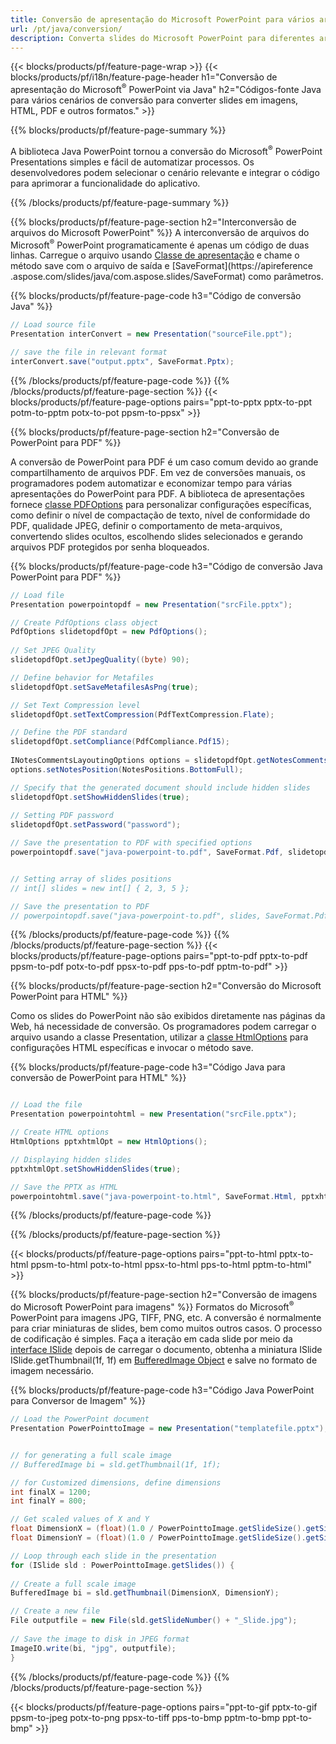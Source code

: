 ```yaml
---
title: Conversão de apresentação do Microsoft PowerPoint para vários arquivos usando Java
url: /pt/java/conversion/
description: Converta slides do Microsoft PowerPoint para diferentes arquivos, incluindo HTML, PDF e formatos de imagem em aplicativos baseados em Java.
---
```


{{< blocks/products/pf/feature-page-wrap >}}
{{< blocks/products/pf/i18n/feature-page-header h1="Conversão de apresentação do Microsoft<sup>®</sup> PowerPoint via Java" h2="Códigos-fonte Java para vários cenários de conversão para converter slides em imagens, HTML, PDF e outros formatos." >}}

{{% blocks/products/pf/feature-page-summary %}}

A biblioteca Java PowerPoint tornou a conversão do Microsoft<sup>®</sup> PowerPoint Presentations simples e fácil de automatizar processos. Os desenvolvedores podem selecionar o cenário relevante e integrar o código para aprimorar a funcionalidade do aplicativo. 

{{% /blocks/products/pf/feature-page-summary  %}}

{{% blocks/products/pf/feature-page-section  h2="Interconversão de arquivos do Microsoft PowerPoint" %}}
A interconversão de arquivos do Microsoft<sup>®</sup> PowerPoint programaticamente é apenas um código de duas linhas. Carregue o arquivo usando [Classe de apresentação](https://apireference.aspose.com/slides/java/com.aspose.slides/Presentation) e chame o método save com o arquivo de saída e [SaveFormat](https://apireference .aspose.com/slides/java/com.aspose.slides/SaveFormat) como parâmetros.

{{% blocks/products/pf/feature-page-code h3="Código de conversão Java" %}}

```cs
// Load source file
Presentation interConvert = new Presentation("sourceFile.ppt");

// save the file in relevant format
interConvert.save("output.pptx", SaveFormat.Pptx);   
```
{{% /blocks/products/pf/feature-page-code  %}}
{{% /blocks/products/pf/feature-page-section %}}
{{< blocks/products/pf/feature-page-options pairs="ppt-to-pptx pptx-to-ppt potm-to-pptm potx-to-pot ppsm-to-ppsx" >}}


{{% blocks/products/pf/feature-page-section  h2="Conversão de PowerPoint para PDF" %}}

A conversão de PowerPoint para PDF é um caso comum devido ao grande compartilhamento de arquivos PDF. Em vez de conversões manuais, os programadores podem automatizar e economizar tempo para várias apresentações do PowerPoint para PDF. A biblioteca de apresentações fornece [classe PDFOptions](https://apireference.aspose.com/java/slides/com.aspose.slides/PdfOptions) para personalizar configurações específicas, como definir o nível de compactação de texto, nível de conformidade do PDF, qualidade JPEG, definir o comportamento de meta-arquivos, convertendo slides ocultos, escolhendo slides selecionados e gerando arquivos PDF protegidos por senha bloqueados.

{{% blocks/products/pf/feature-page-code h3="Código de conversão Java PowerPoint para PDF" %}}

```cs
// Load file
Presentation powerpointopdf = new Presentation("srcFile.pptx");

// Create PdfOptions class object
PdfOptions slidetopdfOpt = new PdfOptions();
               
// Set JPEG Quality
slidetopdfOpt.setJpegQuality((byte) 90);

// Define behavior for Metafiles
slidetopdfOpt.setSaveMetafilesAsPng(true);

// Set Text Compression level
slidetopdfOpt.setTextCompression(PdfTextCompression.Flate);

// Define the PDF standard
slidetopdfOpt.setCompliance(PdfCompliance.Pdf15);
              
INotesCommentsLayoutingOptions options = slidetopdfOpt.getNotesCommentsLayouting();
options.setNotesPosition(NotesPositions.BottomFull);

// Specify that the generated document should include hidden slides
slidetopdfOpt.setShowHiddenSlides(true);
	
// Setting PDF password
slidetopdfOpt.setPassword("password");	

// Save the presentation to PDF with specified options
powerpointopdf.save("java-powerpoint-to.pdf", SaveFormat.Pdf, slidetopdfOpt);


// Setting array of slides positions
// int[] slides = new int[] { 2, 3, 5 };

// Save the presentation to PDF
// powerpointopdf.save("java-powerpoint-to.pdf", slides, SaveFormat.Pdf);

```
{{% /blocks/products/pf/feature-page-code  %}}
{{% /blocks/products/pf/feature-page-section %}}
{{< blocks/products/pf/feature-page-options pairs="ppt-to-pdf pptx-to-pdf ppsm-to-pdf potx-to-pdf ppsx-to-pdf pps-to-pdf pptm-to-pdf" >}}


{{% blocks/products/pf/feature-page-section  h2="Conversão do Microsoft PowerPoint para HTML" %}}

Como os slides do PowerPoint não são exibidos diretamente nas páginas da Web, há necessidade de conversão. Os programadores podem carregar o arquivo usando a classe Presentation, utilizar a [classe HtmlOptions](https://apireference.aspose.com/slides/java/com.aspose.slides/HtmlOptions) para configurações HTML específicas e invocar o método save.

{{% blocks/products/pf/feature-page-code h3="Código Java para conversão de PowerPoint para HTML" %}}

```cs

// Load the file
Presentation powerpointohtml = new Presentation("srcFile.pptx");

// Create HTML options
HtmlOptions pptxhtmlOpt = new HtmlOptions();

// Displaying hidden slides
pptxhtmlOpt.setShowHiddenSlides(true);

// Save the PPTX as HTML
powerpointohtml.save("java-powerpoint-to.html", SaveFormat.Html, pptxhtmlOpt); 

```
{{% /blocks/products/pf/feature-page-code %}}

{{% /blocks/products/pf/feature-page-section %}}

{{< blocks/products/pf/feature-page-options pairs="ppt-to-html pptx-to-html ppsm-to-html potx-to-html ppsx-to-html pps-to-html pptm-to-html" >}}

{{% blocks/products/pf/feature-page-section  h2="Conversão de imagens do Microsoft PowerPoint para imagens" %}}
Formatos do Microsoft<sup>®</sup> PowerPoint para imagens JPG, TIFF, PNG, etc. A conversão é normalmente para criar miniaturas de slides, bem como muitos outros casos. O processo de codificação é simples. Faça a iteração em cada slide por meio da [interface ISlide](https://apireference.aspose.com/slides/java/com.aspose.slides/ISlide) depois de carregar o documento, obtenha a miniatura ISlide ISlide.getThumbnail(1f, 1f) em [BufferedImage Object](https://docs.oracle.com/javase/7/docs/api/java/awt/image/BufferedImage.html) e salve no formato de imagem necessário. 

{{% blocks/products/pf/feature-page-code h3="Código Java PowerPoint para Conversor de Imagem" %}}
```cs
// Load the PowerPoint document
Presentation PowerPointtoImage = new Presentation("templatefile.pptx");


// for generating a full scale image
// BufferedImage bi = sld.getThumbnail(1f, 1f);

// for Customized dimensions, define dimensions
int finalX = 1200;
int finalY = 800;

// Get scaled values of X and Y
float DimensionX = (float)(1.0 / PowerPointtoImage.getSlideSize().getSize().getWidth()) * finalX;
float DimensionY = (float)(1.0 / PowerPointtoImage.getSlideSize().getSize().getHeight()) * finalY;

// Loop through each slide in the presentation
for (ISlide sld : PowerPointtoImage.getSlides()) {
	
// Create a full scale image
BufferedImage bi = sld.getThumbnail(DimensionX, DimensionY);

// Create a new file
File outputfile = new File(sld.getSlideNumber() + "_Slide.jpg");
	
// Save the image to disk in JPEG format
ImageIO.write(bi, "jpg", outputfile);
}
```
{{% /blocks/products/pf/feature-page-code %}}
{{% /blocks/products/pf/feature-page-section %}}

{{< blocks/products/pf/feature-page-options pairs="ppt-to-gif pptx-to-gif ppsm-to-jpeg potx-to-png ppsx-to-tiff pps-to-bmp pptm-to-bmp ppt-to-bmp" >}}